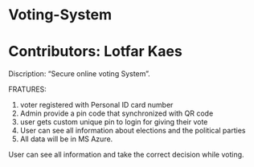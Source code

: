 # Voting-System
# Contributors: Lotfar Kaes

Discription: “Secure online voting System”.

FRATURES:

1. voter registered with Personal ID card number
2. Admin provide a pin code that synchronized with QR code
3. user gets custom unique pin to login for giving their vote
4. User can see all information about elections and the political parties
5. All data will be in MS Azure.

User can see all information and take the correct decision while voting.

